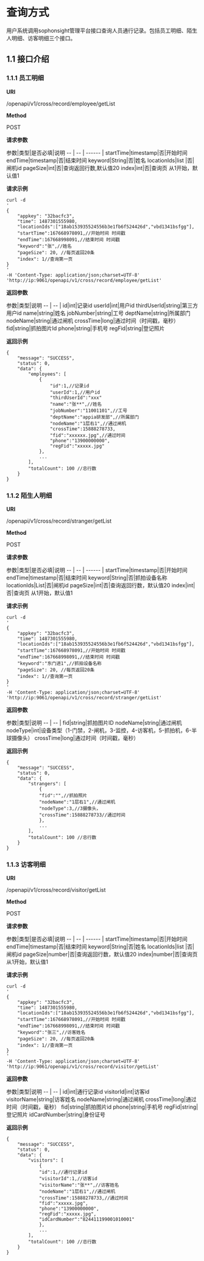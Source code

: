 # 查询方式 #

用户系统调用sophonsight管理平台接口查询人员通行记录。包括员工明细、陌生人明细、访客明细三个接口。

##  1.1 接口介绍 ##

### 1.1.1  员工明细 ###

**URI**

/openapi/v1/cross/record/employee/getList

**Method**

POST

**请求参数**

参数|类型|是否必填|说明
--  | -- | ------ |
startTime|timestamp|否|开始时间
endTime|timestamp|否|结束时间
keyword|String|否|姓名
locationIds|list<String>	|否|闸机id
pageSize|int|否|查询返回行数,默认值20
index|int|否|查询页 从1开始，默认值1

**请求示例**

    curl -d 
    '
    {
    	"appkey": "32bacfc3",
    	"time": 1487301555980,
    	"locationIds":["18ab153935524556b3e1fb6f524426d","vbd1341bsfgg"],
    	"startTime":167668978091,//开始时间 时间戳
    	"endTime":167668998091,//结束时间 时间戳
    	"keyword":"张",//姓名
    	"pageSize": 20, //每页返回20条
    	"index": 1//查询第一页
	}
    '
    -H 'Content-Type: application/json;charset=UTF-8'
    'http://ip:9061/openapi/v1/cross/record/employee/getList'

**返回参数**

参数|类型|说明
--  | -- |
id|int|记录id
userId|int|用户id
thirdUserId|string|第三方用户id
name|string|姓名
jobNumber|string|工号
deptName|string|所属部门
nodeName|string|通过闸机
crossTime|long|通过时间（时间戳，毫秒）
fid|string|抓拍图片Id
phone|string|手机号
regFid|string|登记照片

**返回示例**

    {     
    	"message": "SUCCESS",
    	"status": 0,
    	"data": {
        	"employees": [
            	{
            		"id":1,//记录id
            		"userId":1,//用户id
            		"thirdUserId":"xxx"
            		"name":"张**",//姓名
            		"jobNumber":"11001101",//工号
            		"deptName":"appia研发部",//所属部门
            		"nodeName":"1层右1",//通过闸机
            		"crossTime":15888278733,
            		"fid":"xxxxxx.jpg",//通过时间
            		"phone":"13900000000",
            		"regFid":"xxxxx.jpg"
            	},
            	...
        	],
        	"totalCount": 100 //总行数
   		}
	}

### 1.1.2  陌生人明细 ###

**URI**

/openapi/v1/cross/record/stranger/getList

**Method**

POST

**请求参数**

参数|类型|是否必填|说明
--  | -- | ------ |
startTime|timestamp|否|开始时间
endTime|timestamp|否|结束时间
keyword|String|否|抓拍设备名称
locationIds|List<String>|否|闸机id
pageSize|int|否|查询返回行数，默认值20
index|int|否|查询页 从1开始，默认值1

**请求示例**

    curl -d 
    '
    {
    	"appkey": "32bacfc3",
    	"time": 1487301555980,
    	"locationIds":["18ab153935524556b3e1fb6f524426d","vbd1341bsfgg"],
    	"startTime":167668978091,//开始时间 时间戳
    	"endTime":167668998091,//结束时间 时间戳
    	"keyword":"东门进1",//抓拍设备名称
    	"pageSize": 20, //每页返回20条
    	"index": 1//查询第一页
	}
    '
    -H 'Content-Type: application/json;charset=UTF-8'
    'http://ip:9061/openapi/v1/cross/record/stranger/getList'

**返回参数**

参数|类型|说明
--  | -- |
fid|string|抓拍图片ID
nodeName|string|通过闸机
nodeType|int|设备类型（1-门禁，2-闸机，3-监控，4-访客机，5-抓拍机，6-半球摄像头）
crossTime|long|通过时间（时间戳，毫秒）

**返回示例**

    {     
    	"message": "SUCCESS",
    	"status": 0,
    	"data": {
        	"strangers": [
            	{
            	"fid":"",//抓拍照片
            	"nodeName":"1层右1",//通过闸机
            	"nodeType":3,//3摄像头，
            	"crossTime":15888278733//通过时间
            	},
            	...
        	],
        	"totalCount": 100 //总行数
    	}
	}

### 1.1.3 访客明细 ###

**URI**

/openapi/v1/cross/record/visitor/getList

**Method**

POST

**请求参数**

参数|类型|是否必填|说明
--  | -- | ------ |
startTime|timestamp|否|开始时间
endTime|timestamp|否|结束时间
keyword|String|否|姓名
locationIds|list<String>	|否|闸机id
pageSize|number|否|查询返回行数，默认值20
index|number|否|查询页 从1开始，默认值1

**请求示例**

    curl -d 
    '
    {
    	"appkey": "32bacfc3",
    	"time": 1487301555980,
    	"locationIds":["18ab153935524556b3e1fb6f524426d","vbd1341bsfgg"],
    	"startTime":167668978091,//开始时间 时间戳
    	"endTime":167668998091,//结束时间 时间戳
    	"keyword":"张三",//访客姓名
    	"pageSize": 20, //每页返回20条
    	"index": 1//查询第一页
	}
    '
    -H 'Content-Type: application/json;charset=UTF-8'
    'http://ip:9061/openapi/v1/cross/record/visitor/getList'

**返回参数**

参数|类型|说明
--  | -- |
id|int|通行记录id
visitorId|int|访客id
visitorName|string|访客姓名
nodeName|string|通过闸机
crossTime|long|通过时间（时间戳，毫秒）
fid|string|抓拍图片id
phone|string|手机号
regFid|string|登记照片
idCardNumber|string|身份证号

**返回示例**

    {     
    	"message": "SUCCESS",
    	"status": 0,
    	"data": {
        	"visitors": [
            	{
            	"id":1,//通行记录id
            	"visitorId":1,//访客id
            	"visitorName":"张**",//访客姓名
            	"nodeName":"1层右1",//通过闸机
            	"crossTime":15888278733,//通过时间
            	"fid":"xxxxx.jpg",
            	"phone":"13900000000",
            	"regFid":"xxxxx.jpg",
            	"idCardNumber":"824411199001010001"
            	},
            	...
        	],
        	"totalCount": 100 //总行数
    	}
	}
